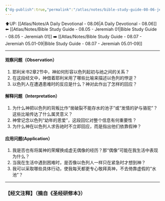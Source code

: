 ```yaml
---
{"dg-publish":true,"permalink":"/atlas/notes/bible-study-guide-08-06-jeremiah-02/"}
---
```


⬆️UP: [[Atlas/Notes/A Daily Devotional - 08.06\|A Daily Devotional - 08.06]]
⬅️ [[Atlas/Notes/Bible Study Guide - 08.05 - Jeremiah 01\|Bible Study Guide - 08.05 - Jeremiah 01]]
➡️ [[Atlas/Notes/Bible Study Guide - 08.07 - Jeremiah 05.01-09\|Bible Study Guide - 08.07 - Jeremiah 05.01-09]] 

---

#### 观察问题（Observation）

1. 耶利米书2章2节中，神如何形容以色列起初与祂之间的关系？
2. 在这段经文中，神借着耶利米用了哪些比喻来描述以色列的悖逆？
3. 以色列人在遭遇患难时的反应是什么？神对此作出了怎样的回应？



#### 解释问题（Interpretation）

1. 为什么神把以色列的背叛比作“凿破裂不能存水的池子”或“发情的驴与骆驼”？这些比喻传达了什么属灵意义？
2. 神曾记念以色列“幼年的恩爱”，这段回忆对整个信息有何重要性？
3. 为什么神在以色列人求告祂时不立即回应，而是指出他们依靠假神？



 #### 应用问题(Application）

1. 我是否也有将属神的荣耀换成虚无偶像的经历？那“偶像”可能在我生活中表现为什么？
2. 当我在生活中遇到困难时，是否像以色列人一样只在紧急时才想到神？
3. 我可以采取哪些具体行动，使我每天都更专心敬拜真神，不去倚靠虚假的“水池”？

---
### 【经文注释】（摘自《圣经研修本》）

